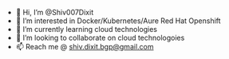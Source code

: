 - 👋 Hi, I’m @Shiv007Dixit
- 👀 I’m interested in Docker/Kubernetes/Aure Red Hat Openshift
- 🌱 I’m currently learning cloud technologies
- 💞️ I’m looking to collaborate on cloud technologoies
- 📫 Reach me @ shiv.dixit.bgp@gmail.com

<!---
Shiv007Dixit/Shiv007Dixit is a ✨ special ✨ repository because its `README.md` (this file) appears on your GitHub profile.
You can click the Preview link to take a look at your changes.
--->
